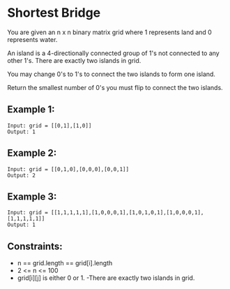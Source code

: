 # Shortest Bridge

You are given an n x n binary matrix grid where 1 represents land and 0 represents water.

An island is a 4-directionally connected group of 1's not connected to any other 1's. There are exactly two islands in grid.

You may change 0's to 1's to connect the two islands to form one island.

Return the smallest number of 0's you must flip to connect the two islands.

## Example 1:

```
Input: grid = [[0,1],[1,0]]
Output: 1
```

## Example 2:

```
Input: grid = [[0,1,0],[0,0,0],[0,0,1]]
Output: 2
```

## Example 3:

```
Input: grid = [[1,1,1,1,1],[1,0,0,0,1],[1,0,1,0,1],[1,0,0,0,1],[1,1,1,1,1]]
Output: 1
```

## Constraints:

- n == grid.length == grid[i].length
- 2 <= n <= 100
- grid[i][j] is either 0 or 1.
  -There are exactly two islands in grid.
